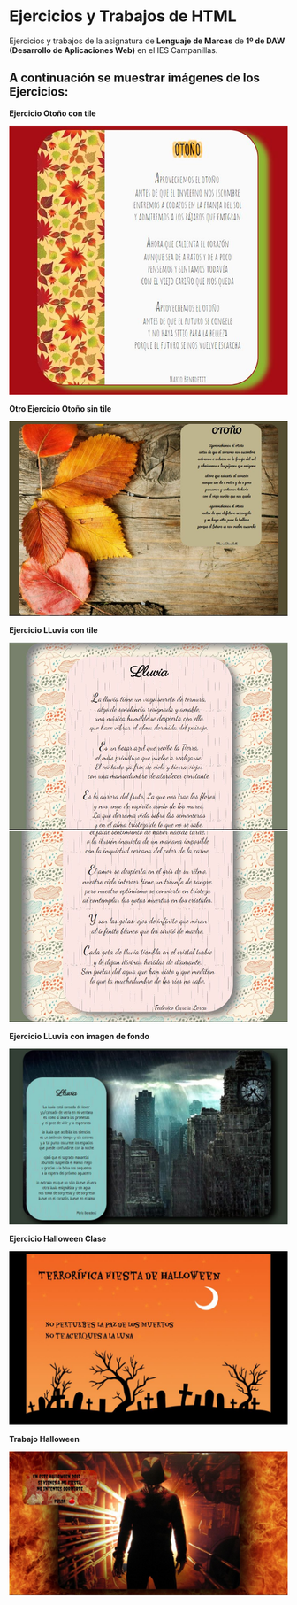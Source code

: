 ﻿# Ejercicios y Trabajos de HTML

Ejercicios y trabajos de la asignatura de **Lenguaje de Marcas** de **1º de DAW
(Desarrollo de Aplicaciones Web)** en el IES Campanillas.

## A continuación se muestrar imágenes de los Ejercicios:

<p><b>Ejercicio Otoño con tile<b><p>
<img src="img/otoño1.JPG"><br>

<p><b>Otro Ejercicio Otoño sin tile<b><p>
<img src="img/otoño2.JPG"><br>

<p><b>Ejercicio LLuvia con tile<b><p>
<img src="img/lluvia1.JPG" width="600px"><br>
<img src="img/lluvia2.JPG" width="600px"><br>

<p><b>Ejercicio LLuvia con imagen de fondo<b><p>
<img src="img/lluvia3.JPG" width="600px"><br>

<p><b>Ejercicio Halloween Clase<b><p>
<img src="img/halloweenClase.JPG"><br>

<p><b>Trabajo Halloween<b><p>
<img src="img/halloween.JPG"><br>

